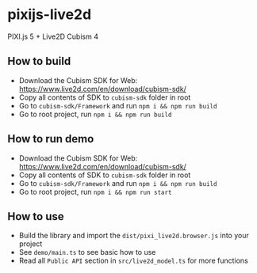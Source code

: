# pixijs-live2d

PIXI.js 5 + Live2D Cubism 4

## How to build

-   Download the Cubism SDK for Web: https://www.live2d.com/en/download/cubism-sdk/
-   Copy all contents of SDK to `cubism-sdk` folder in root
-   Go to `cubism-sdk/Framework` and run `npm i && npm run build`
-   Go to root project, run `npm i && npm run build`

## How to run demo

-   Download the Cubism SDK for Web: https://www.live2d.com/en/download/cubism-sdk/
-   Copy all contents of SDK to `cubism-sdk` folder in root
-   Go to `cubism-sdk/Framework` and run `npm i && npm run build`
-   Go to root project, run `npm i && npm run start`

## How to use

-   Build the library and import the `dist/pixi_live2d.browser.js` into your project
-   See `demo/main.ts` to see basic how to use
-   Read all `Public API` section in `src/live2d_model.ts` for more functions
